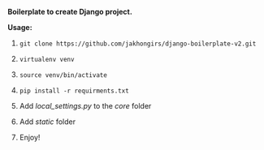 **Boilerplate to create Django project.**

**Usage:**

1. `git clone https://github.com/jakhongirs/django-boilerplate-v2.git`


2. `virtualenv venv`


3. `source venv/bin/activate`


4. `pip install -r requirments.txt`


5. Add _local_settings.py_ to the _core_ folder


6. Add _static_ folder


7. Enjoy!
